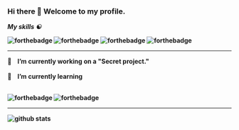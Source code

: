 ### Hi there 👋 Welcome to my profile.

<b><i> My skills ☯️ </i><b/>
<br>

 ![forthebadge](https://img.shields.io/badge/html-%23239120.svg?&style=for-the-badge&logo=html5)
 ![forthebadge](https://img.shields.io/badge/css-%23239120.svg?&style=for-the-badge&logo=CSS3)
 ![forthebadge](https://img.shields.io/badge/JavaScript-%23239120.svg?&style=for-the-badge&logo=JavaScript)
 ![forthebadge](https://img.shields.io/badge/bootstrap-%23239120.svg?&style=for-the-badge&logo=bootstrap)
<hr style="height:2px;border-width:0;color:gray;background-color:gray">
🔭&nbsp; &nbsp; I’m currently working on a "Secret project."  
<br>
<br>
🌱&nbsp; &nbsp; I’m currently learning 
<br>
<br>

![forthebadge](https://img.shields.io/badge/python-%23239120.svg?&style=for-the-badge&logo=python) ![forthebadge](https://img.shields.io/badge/java-%23239120.svg?&style=for-the-badge&logo=java)

<hr style="height:2px;border-width:0;color:gray;background-color:gray">

![github stats](https://github-readme-stats.vercel.app/api?username=Zyash&show_icons=true&&hide_border=true&title_color=#FF4B8A&icon_color=ff4b8a)
<!--
<p align='center'>
    <img align='center' src="thttps://visitor-badge.glitch.me/badge?page_id=Zyash.visitor-badge">
<p/>
 -->
 <!--
**Zyash/Zyash** is a ✨ _special_ ✨ repository because its `README.md` (this file) appears on your GitHub profile.

Here are some ideas to get you started:

- 🔭 I’m currently working on ...
- 🌱 I’m currently learning ...
- 👯 I’m looking to collaborate on ...
- 🤔 I’m looking for help with ...
- 💬 Ask me about ...
- 📫 How to reach me: ...
- 😄 Pronouns: ...
- ⚡ Fun fact: ...
-->
